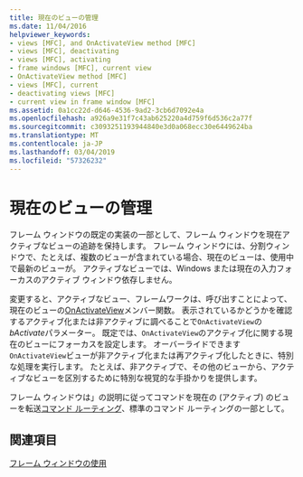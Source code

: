 ```yaml
---
title: 現在のビューの管理
ms.date: 11/04/2016
helpviewer_keywords:
- views [MFC], and OnActivateView method [MFC]
- views [MFC], deactivating
- views [MFC], activating
- frame windows [MFC], current view
- OnActivateView method [MFC]
- views [MFC], current
- deactivating views [MFC]
- current view in frame window [MFC]
ms.assetid: 0a1cc22d-d646-4536-9ad2-3cb6d7092e4a
ms.openlocfilehash: a926a9e31f7c43ab625220a4d759f6d536c2a77f
ms.sourcegitcommit: c3093251193944840e3d0a068ecc30e6449624ba
ms.translationtype: MT
ms.contentlocale: ja-JP
ms.lasthandoff: 03/04/2019
ms.locfileid: "57326232"
---
```

# <a name="managing-the-current-view"></a>現在のビューの管理

フレーム ウィンドウの既定の実装の一部として、フレーム ウィンドウを現在アクティブなビューの追跡を保持します。 フレーム ウィンドウには、分割ウィンドウで、たとえば、複数のビューが含まれている場合、現在のビューは、使用中で最新のビューが。 アクティブなビューでは、Windows または現在の入力フォーカスのアクティブ ウィンドウ依存しません。

変更すると、アクティブなビュー、フレームワークは、呼び出すことによって、現在のビューの[OnActivateView](../mfc/reference/cview-class.md#onactivateview)メンバー関数。 表示されているかどうかを確認するアクティブ化または非アクティブに調べることで`OnActivateView`の*bActivate*パラメーター。 既定では、`OnActivateView`のアクティブ化に関する現在のビューにフォーカスを設定します。 オーバーライドできます`OnActivateView`ビューが非アクティブ化または再アクティブ化したときに、特別な処理を実行します。 たとえば、非アクティブで、その他のビューから、アクティブなビューを区別するために特別な視覚的な手掛かりを提供します。

フレーム ウィンドウは」の説明に従ってコマンドを現在の (アクティブ) のビューを転送[コマンド ルーティング](../mfc/command-routing.md)、標準のコマンド ルーティングの一部として。

## <a name="see-also"></a>関連項目

[フレーム ウィンドウの使用](../mfc/using-frame-windows.md)
